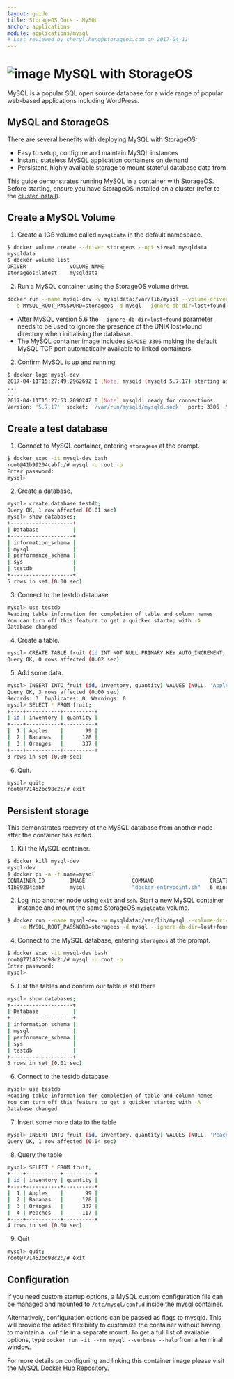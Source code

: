 ```yaml
---
layout: guide
title: StorageOS Docs - MySQL
anchor: applications
module: applications/mysql
# Last reviewed by cheryl.hung@storageos.com on 2017-04-11
---
```



# ![image](/images/docs/explore/mysqllogo.png) MySQL with StorageOS

MySQL is a popular SQL open source database for a wide range of popular web-based applications including WordPress.

## MySQL and StorageOS

There are several benefits with deploying MySQL with StorageOS:

* Easy to setup, configure and maintain MySQL instances
* Instant, stateless MySQL application containers on demand
* Persistent, highly available storage to mount stateful database data from

This guide demonstrates running MySQL in a container with StorageOS. Before
starting, ensure you have StorageOS installed on a cluster (refer to the
[cluster install](../install/clusterinstall.html)).

## Create a MySQL Volume

1. Create a 1GB volume called `mysqldata` in the default namespace.
```bash
$ docker volume create --driver storageos --opt size=1 mysqldata
mysqldata
$ docker volume list
DRIVER              VOLUME NAME
storageos:latest    mysqldata
```

2. Run a MySQL container using the StorageOS volume driver.
```bash
docker run --name mysql-dev -v mysqldata:/var/lib/mysql --volume-driver=storageos \
  -e MYSQL_ROOT_PASSWORD=storageos -d mysql --ignore-db-dir=lost+found --explicit_defaults_for_timestamp
```
* After MySQL version 5.6 the `--ignore-db-dir=lost+found` parameter needs to be used to ignore the presence of the UNIX lost+found directory when initialising the database.
* The MySQL container image includes `EXPOSE 3306` making the default MySQL TCP port automatically available to linked containers.


2. Confirm MySQL is up and running.
```bash
$ docker logs mysql-dev
2017-04-11T15:27:49.296269Z 0 [Note] mysqld (mysqld 5.7.17) starting as process 1 ...
...
...
2017-04-11T15:27:53.209024Z 0 [Note] mysqld: ready for connections.
Version: '5.7.17'  socket: '/var/run/mysqld/mysqld.sock'  port: 3306  MySQL Community Server (GPL)
```

## Create a test database

1. Connect to MySQL container, entering `storageos` at the prompt.
```bash
$ docker exec -it mysql-dev bash
root@41b99204cabf:/# mysql -u root -p
Enter password:
mysql>
```

2. Create a database.
```bash
mysql> create database testdb;
Query OK, 1 row affected (0.01 sec)
mysql> show databases;
+--------------------+
| Database           |
+--------------------+
| information_schema |
| mysql              |
| performance_schema |
| sys                |
| testdb             |
+--------------------+
5 rows in set (0.00 sec)
```

3. Connect to the testdb database
```bash
mysql> use testdb
Reading table information for completion of table and column names
You can turn off this feature to get a quicker startup with -A
Database changed
```

4. Create a table.
```bash
mysql> CREATE TABLE fruit (id INT NOT NULL PRIMARY KEY AUTO_INCREMENT, inventory CHAR(25), quantity INT(7));
Query OK, 0 rows affected (0.02 sec)
```

5. Add some data.
```bash
mysql> INSERT INTO fruit (id, inventory, quantity) VALUES (NULL, 'Apples', '99'), (NULL, 'Bananas', '128'), (NULL, 'Oranges', '337');
Query OK, 3 rows affected (0.00 sec)
Records: 3  Duplicates: 0  Warnings: 0
mysql> SELECT * FROM fruit;
+----+-----------+----------+
| id | inventory | quantity |
+----+-----------+----------+
|  1 | Apples    |       99 |
|  2 | Bananas   |      128 |
|  3 | Oranges   |      337 |
+----+-----------+----------+
3 rows in set (0.00 sec)
```

6. Quit.
```bash
mysql> quit;
root@771452bc98c2:/# exit
```

## Persistent storage

This demonstrates recovery of the MySQL database from another node after the
container has exited.

1. Kill the MySQL container.
```bash
$ docker kill mysql-dev
mysql-dev
$ docker ps -a -f name=mysql
CONTAINER ID        IMAGE               COMMAND                  CREATED             STATUS                        PORTS               NAMES
41b99204cabf        mysql               "docker-entrypoint.sh"   6 minutes ago       Exited (137) 14 seconds ago                       mysql-dev
```

2. Log into another node using `exit` and `ssh`. Start a new MySQL container
instance and mount the same StorageOS `mysqldata` volume.
```bash
$ docker run --name mysql-dev -v mysqldata:/var/lib/mysql --volume-driver=storageos \
    -e MYSQL_ROOT_PASSWORD=storageos -d mysql --ignore-db-dir=lost+found
```

4. Connect to the MySQL database, entering `storageos` at the prompt.
```bash
$ docker exec -it mysql-dev bash
root@771452bc98c2:/# mysql -u root -p
Enter password:
mysql>
```

5. List the tables and confirm our table is still there
```bash
mysql> show databases;
+--------------------+
| Database           |
+--------------------+
| information_schema |
| mysql              |
| performance_schema |
| sys                |
| testdb             |
+--------------------+
5 rows in set (0.01 sec)
```

6. Connect to the testdb database
```bash
mysql> use testdb
Reading table information for completion of table and column names
You can turn off this feature to get a quicker startup with -A
Database changed
```

7. Insert some more data to the table
```bash
mysql> INSERT INTO fruit (id, inventory, quantity) VALUES (NULL, 'Peaches', '117');
Query OK, 1 row affected (0.04 sec)
```

8. Query the table
```bash
mysql> SELECT * FROM fruit;
+----+-----------+----------+
| id | inventory | quantity |
+----+-----------+----------+
|  1 | Apples    |       99 |
|  2 | Bananas   |      128 |
|  3 | Oranges   |      337 |
|  4 | Peaches   |      117 |
+----+-----------+----------+
4 rows in set (0.00 sec)
```

9. Quit
```bash
mysql> quit;
root@771452bc98c2:/# exit
```

## Configuration

If you need custom startup options, a MySQL custom configuration file can be managed and mounted to `/etc/mysql/conf.d` inside the mysql container.

Alternatively, configuration options can be passed as flags to mysqld. This will provide the added flexibility to customize the container without having to maintain a `.cnf` file in a separate mount.  To get a full list of available options, type `docker run -it --rm mysql --verbose --help` from a terminal window.

For more details on configuring and linking this container image please visit the  [MySQL Docker Hub Repository](https://hub.docker.com/_/mysql/ "MySQL Repository").
